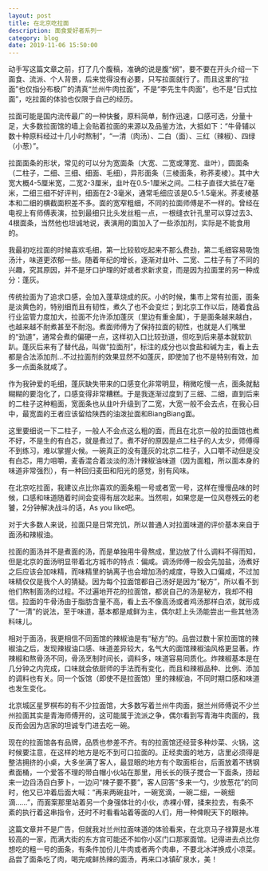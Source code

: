 ```yaml
---
layout: post
title: 在北京吃拉面
description: 面食爱好者系列一
category: blog
date: 2019-11-06 15:50:00
---
```




动手写这篇文章之前，打了几个腹稿，准确的说是腹“纲”，要不要在开头介绍一下面食、流派、个人背景，后来觉得没有必要，只写拉面就行了。而且这里的“拉面”也仅指分布极广的清真“兰州牛肉拉面”，不是“李先生牛肉面”，也不是“日式拉面”，吃拉面的体验也仅限于自己的经历。

拉面可能是国内流传最广的一种快餐，原料简单，制作迅速，口感可选，分量十足，大多数拉面馆的墙上会贴着拉面的来源以及品鉴方法，大抵如下：“牛骨辅以数十种原料经过十几小时熬制”，“一清（肉汤）、二白（面）、三红（辣椒）、四绿（小葱）”。

拉面面条的形状，常见的可以分为宽面条（大宽、二宽或薄宽、韭叶），圆面条（二柱子，二细、三细、细面、毛细），异形面条（三棱面条，称荞麦棱）。其中大宽大概4-5厘米宽，二宽2-3厘米，韭叶在0.5-1厘米之间。二柱子直径大抵在7毫米，二细三细不好评判，细面在2-3毫米，通常毛细应该是0.5-1.5毫米。荞麦棱基本和二细的横截面积差不多。面的宽窄粗细，不同的拉面师傅是不一样的。曾经在电视上有师傅表演，拉到最细只比头发丝粗一点，一根缝衣针孔里可以穿过去3、4根面条，当然他也坦诚地说，表演用的面加入了一些添加剂，实际是不能食用的。

我最初吃拉面的时候喜欢毛细，第一比较软吃起来不那么费劲，第二毛细容易吸饱汤汁，味道更浓郁一些。随着年纪的增长，逐渐对韭叶、二宽、二柱子有了不同的兴趣，究其原因，并不是牙口护理的好或者求新求变，而是因为拉面里的另一种成分：蓬灰。

传统拉面为了追求口感，会加入蓬草烧成的灰。小的时候，集市上常有拉面，面条是淡黄色的，特别细而且有韧性，煮久了也不会变烂；到北京工作以后，随着食品行业监管力度加大，拉面不允许添加蓬灰（里边有重金属），于是面条越来越白，也越来越不耐煮甚至不耐泡。煮面师傅为了保持拉面的韧性，也就是人们嘴里的“劲道”，通常会煮的偏硬一点，这样初入口比较劲道，但吃到后来基本就软趴趴。蓬灰后来有了替代品，叫做“拉面剂”，标注的成分也以食盐和碱为主，看上去都是合法添加剂…不过拉面剂的效果显然不如蓬灰，即使加了也不是特别有效，加多一点面条就咸了。

作为我钟爱的毛细，蓬灰缺失带来的口感变化非常明显，稍微吃慢一点，面条就黏糊糊的要泡化了，口感变得非常糟糕。于是我逐渐过度到了三细、二细，直到后来的二柱子这种粗面，宽面条也从韭叶升级到了二宽，大宽一般不会去点，在我心目中，最宽面的王者应该留给陕西的油泼扯面和BiangBiang面。

这里要细说一下二柱子，一般人不会点这么粗的面，而且在北京一般的拉面馆也煮不好，不是生的有白芯，就是煮过了。煮不好的原因是点二柱子的人太少，师傅得不到练习，难以掌握火候。一碗真正的没有蓬灰的北京二柱子，入口嚼不动但是没有白芯，用力咀嚼，麦香混合着淡淡的汤汁辣椒油味道（因为面粗，所以面本身的味道非常强烈），有一种回归麦田和阳光的感觉，别有风味。

在北京吃拉面，我建议点比你喜欢的面条粗一号或者宽一号，这样在慢慢品味的时候，口感和味道随着时间会变得有层次起来。当然啦，如果您是一位风卷残云的老饕，2分钟解决战斗的话，As you like吧。

对于大多数人来说，拉面只是日常充饥，所以普通人对拉面味道的评价基本来自于面汤和辣椒油。

拉面的面汤并不是煮面的汤，而是单独用牛骨熬成，里边放了什么调料不得而知，但是北京的面汤明显带着北方城市的特点：偏咸。调汤师傅一般会先加盐，汤煮好之后应该会加味精，而味精里的钠离子也会增加汤的咸度，导致入口偏咸，不过加味精仅仅是我个人的猜疑。因为每个拉面馆都自己汤好是因为“秘方”，所以看不到他们熬制面汤的过程。不过遍地开花的拉面馆，都说自己的汤是秘方，我却不相信。拉面的牛骨汤由于脂肪含量不高，看上去不像高汤或者鸡汤那样白浓，就形成了“一清”的说法，至于味道，基本都是咸鲜为主，偶尔赶上头汤能尝出一些其他汤料味儿。

相对于面汤，我更相信不同面馆的辣椒油是有“秘方”的。品尝过数十家拉面馆的辣椒油之后，发现辣椒油口感、味道差异较大，名气大的面馆辣椒油风格更显著。炸辣椒和熬骨汤不同，骨汤烹制时间长，调料多，味道容易同质化。炸辣椒基本是在几分钟之内完成，口味就会依厨师的手法而有变化，而且和辣椒品种、比例、添加的调料也有关。同一个饭馆（即使不是拉面馆）里的辣椒油，不同时期口感和味道也发生变化。

北京城区星罗棋布的有不少拉面馆，大多数写着兰州牛肉面，据兰州师傅说不少兰州拉面其实是青海师傅开的，这可能属于流派之争，偶尔看到写青海牛肉面的，我反而会因为店家的坦诚专门进去吃一碗。

现在的拉面馆各有品牌，品质也参差不齐。有的拉面馆还经营多种炒菜、火锅，这时候要注意，在这样的地方是吃不到可口拉面的。正经卖面的地方，店里必须得是整洁拥挤的小桌，大多坐满了客人，最显眼的地方有个取面柜台，后面放着不锈钢煮面桶，一个爱答不理的带白帽小伙站在那里，用长长的筷子搅合一下面条，捞起来一边舀汤舀白萝卜，一边问“辣子要不要”，客人回答“多来一勺，少放葱花”的同时，他又已冲着后面大喊：“再来两碗韭叶，一碗宽滴，一碗二细，一碗细滴……”，而面案那里站着另一个身强体壮的小伙，赤裸小臂，揉来拉去，有条不紊的执行着这串指令，还时不时看看站着等面的人们，用一种俾睨天下的眼神。

这篇文章并不是广告，但就我对兰州拉面味道的体验看来，在北京马子禄算是水准较高的一家，而满大街的东方宫可能还不如你小区门口那家面馆。记得进去点比你想吃的粗一号的面条，有条件加份儿牛肉或者两个肉串，不要北冰洋换成小凉菜。品尝了面条吃了肉，喝完咸鲜热辣的面汤，再来口冰镇矿泉水，美！